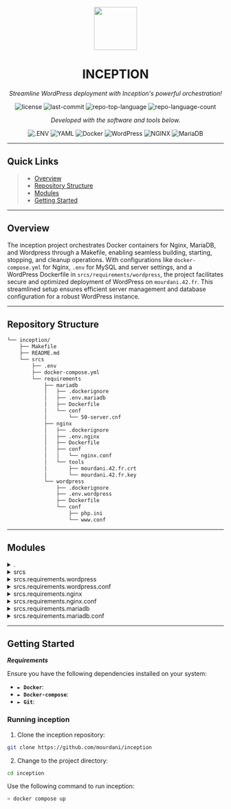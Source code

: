 <p align="center">
  <img src="https://img.icons8.com/external-tal-revivo-filled-tal-revivo/96/external-markdown-a-lightweight-markup-language-with-plain-text-formatting-syntax-logo-filled-tal-revivo.png" width="100" />
</p>
<p align="center">
    <h1 align="center">INCEPTION</h1>
</p>
<p align="center">
    <em>Streamline WordPress deployment with Inception's powerful orchestration!</em>
</p>
<p align="center">
	<img src="https://img.shields.io/github/license/mourdani/inception?style=flat&color=0080ff" alt="license">
	<img src="https://img.shields.io/github/last-commit/mourdani/inception?style=flat&logo=git&logoColor=white&color=0080ff" alt="last-commit">
	<img src="https://img.shields.io/github/languages/top/mourdani/inception?style=flat&color=0080ff" alt="repo-top-language">
	<img src="https://img.shields.io/github/languages/count/mourdani/inception?style=flat&color=0080ff" alt="repo-language-count">
<p>
<p align="center">
		<em>Developed with the software and tools below.</em>
</p>
<p align="center">
	<img src="https://img.shields.io/badge/.ENV-ECD53F.svg?style=flat&logo=dotenv&logoColor=black" alt=".ENV">
	<img src="https://img.shields.io/badge/YAML-CB171E.svg?style=flat&logo=YAML&logoColor=white" alt="YAML">
	<img src="https://img.shields.io/badge/Docker-2496ED.svg?style=flat&logo=Docker&logoColor=white" alt="Docker">
	<img src="https://img.shields.io/badge/WordPress-21759B.svg?style=flat&logo=WordPress&logoColor=white" alt="WordPress">
	<img src="https://img.shields.io/badge/NGINX-009639.svg?style=flat&logo=NGINX&logoColor=white" alt="NGINX">
	<img src="https://img.shields.io/badge/MariaDB-003545.svg?style=flat&logo=MariaDB&logoColor=white" alt="MariaDB">
</p>
<hr>

##  Quick Links

> - [ Overview](#-overview)
> - [ Repository Structure](#-repository-structure)
> - [ Modules](#-modules)
> - [ Getting Started](#-getting-started)

---

##  Overview

The inception project orchestrates Docker containers for Nginx, MariaDB, and Wordpress through a Makefile, enabling seamless building, starting, stopping, and cleanup operations. With configurations like `docker-compose.yml` for Nginx, `.env` for MySQL and server settings, and a WordPress Dockerfile in `srcs/requirements/wordpress`, the project facilitates secure and optimized deployment of WordPress on `mourdani.42.fr`. This streamlined setup ensures efficient server management and database configuration for a robust WordPress instance.

---

##  Repository Structure

```sh
└── inception/
    ├── Makefile
    ├── README.md
    └── srcs
        ├── .env
        ├── docker-compose.yml
        └── requirements
            ├── mariadb
            │   ├── .dockerignore
            │   ├── .env.mariadb
            │   ├── Dockerfile
            │   └── conf
            │       └── 50-server.cnf
            ├── nginx
            │   ├── .dockerignore
            │   ├── .env.nginx
            │   ├── Dockerfile
            │   ├── conf
            │   │   └── nginx.conf
            │   └── tools
            │       ├── mourdani.42.fr.crt
            │       └── mourdani.42.fr.key
            └── wordpress
                ├── .dockerignore
                ├── .env.wordpress
                ├── Dockerfile
                └── conf
                    ├── php.ini
                    └── www.conf
```

---

##  Modules

<details closed><summary>.</summary>

| File                                                                   | Summary                                                                                                                                                                                             |
| ---                                                                    | ---                                                                                                                                                                                                 |
| [Makefile](https://github.com/mourdani/inception/blob/master/Makefile) | The Makefile in the `inception` repository orchestrates Docker containers for Nginx, MariaDB, and Wordpress. It provides commands for building, starting, stopping, and cleaning up the containers. |

</details>

<details closed><summary>srcs</summary>

| File                                                                                            | Summary                                                                                                                                                                                                 |
| ---                                                                                             | ---                                                                                                                                                                                                     |
| [docker-compose.yml](https://github.com/mourdani/inception/blob/master/srcs/docker-compose.yml) | Code Summary:**The code snippet in **srcs/docker-compose.yml** defines a service for Nginx in the main repository **inception**. Its role is to configure and build the Nginx container for deployment. |
| [.env](https://github.com/mourdani/inception/blob/master/srcs/.env)                             | Code snippet in `srcs/.env` sets MySQL and server configurations for WordPress deployment in `inception` repository. Ensures secure and optimized database and server setup for `mourdani.42.fr`.       |

</details>

<details closed><summary>srcs.requirements.wordpress</summary>

| File                                                                                                           | Summary                                                                                                                                                                                                                                                   |
| ---                                                                                                            | ---                                                                                                                                                                                                                                                       |
| [Dockerfile](https://github.com/mourdani/inception/blob/master/srcs/requirements/wordpress/Dockerfile)         | Role:** WordPress Dockerfile for Inception Repository **Features:** Installs WordPress on Debian, configures PHP-FPM, and exposes ports for PHP and MySQL. **Reference:** `srcs/requirements/wordpress/Dockerfile` in `inception` Repository.             |
| [.env.wordpress](https://github.com/mourdani/inception/blob/master/srcs/requirements/wordpress/.env.wordpress) | Code snippet in `inception/srcs/requirements/wordpress/.env.wordpress` sets WordPress environment variables for database connections and user credentials. It establishes key configurations for the WordPress instance in the repository's architecture. |

</details>

<details closed><summary>srcs.requirements.wordpress.conf</summary>

| File                                                                                                    | Summary                                                                                                                                                                                    |
| ---                                                                                                     | ---                                                                                                                                                                                        |
| [www.conf](https://github.com/mourdani/inception/blob/master/srcs/requirements/wordpress/conf/www.conf) | Summary:** Code snippet in `www.conf` initializes a new pool in WordPress environment. Critical role in managing PHP processes for improved performance in parent repository architecture. |

</details>

<details closed><summary>srcs.requirements.nginx</summary>

| File                                                                                               | Summary                                                                                                                                                                                                         |
| ---                                                                                                | ---                                                                                                                                                                                                             |
| [.env.nginx](https://github.com/mourdani/inception/blob/master/srcs/requirements/nginx/.env.nginx) | Code in srcs/requirements/nginx/.env.nginx manages environment variables for the Nginx container in the repository. It configures settings and behavior specific to Nginx's deployment within the architecture. |
| [Dockerfile](https://github.com/mourdani/inception/blob/master/srcs/requirements/nginx/Dockerfile) | Error generating text for prompt `srcs/requirements/nginx/Dockerfile`:                                                                                                                                          |

</details>

<details closed><summary>srcs.requirements.nginx.conf</summary>

| File                                                                                                    | Summary                                                                                                                                                                                                                              |
| ---                                                                                                     | ---                                                                                                                                                                                                                                  |
| [nginx.conf](https://github.com/mourdani/inception/blob/master/srcs/requirements/nginx/conf/nginx.conf) | Tech Lead Summary: `Code in srcs/requirements/nginx/Dockerfile sets up Nginx configuration for the Docker container in the project architecture, delivering web server functionalities. Key for serving static and dynamic content.` |

</details>

<details closed><summary>srcs.requirements.mariadb</summary>

| File                                                                                                     | Summary                                                                                                                                                                                                          |
| ---                                                                                                      | ---                                                                                                                                                                                                              |
| [Dockerfile](https://github.com/mourdani/inception/blob/master/srcs/requirements/mariadb/Dockerfile)     | Code snippet in `srcs/requirements/mariadb/Dockerfile` sets up MariaDB in the repository by updating and installing mariadb-server, configuring the server, exposing port 3306, and starting the mariadb daemon. |
| [.env.mariadb](https://github.com/mourdani/inception/blob/master/srcs/requirements/mariadb/.env.mariadb) | Code snippet at srcs/requirements/mariadb/.env.mariadb sets MySQL configuration with root password, database name, user, and password for the Inception repository's MariaDB container.                          |

</details>

<details closed><summary>srcs.requirements.mariadb.conf</summary>

| File                                                                                                            | Summary                                                                                                                                                                                             |
| ---                                                                                                             | ---                                                                                                                                                                                                 |
| [50-server.cnf](https://github.com/mourdani/inception/blob/master/srcs/requirements/mariadb/conf/50-server.cnf) | Code in srcs/requirements/mariadb/conf/50-server.cnf sets configuration options for MariaDB server, ensuring optimal performance and stability within the repository's Docker-based infrastructure. |

</details>

---

##  Getting Started

***Requirements***

Ensure you have the following dependencies installed on your system:

* **<code>► Docker</code>**:
* **<code>► Docker-compose</code>**:
* **<code>► Git</code>**:

###  Running inception

1. Clone the inception repository:

```sh
git clone https://github.com/mourdani/inception
```

2. Change to the project directory:

```sh
cd inception
```

Use the following command to run inception:

```sh
> docker compose up
```
